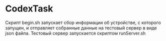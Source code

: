 # CodexTask

Скрипт begin.sh запускает сбор информации об устройстве, с которого запущен, и отправляет собранные данные на тестовый сервер в виде json файла.
Тестовый сервер запускается скриптом runServer.sh
